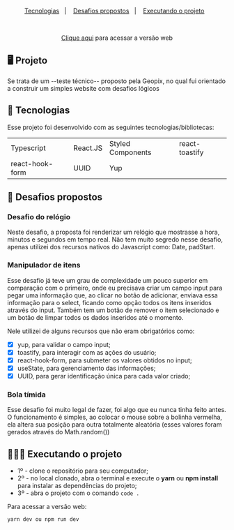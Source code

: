<p align="center">
  <a href="#-tecnologias">Tecnologias</a>&nbsp;&nbsp;&nbsp;|&nbsp;&nbsp;&nbsp;
  <a href="#-desafios-propostos">Desafios propostos</a>&nbsp;&nbsp;&nbsp;|&nbsp;&nbsp;&nbsp;
  <a href="#-executando-o-projeto">Executando o projeto</a>&nbsp;&nbsp;&nbsp;
</p>

<br>

<p align="center">
  <a href="https://teste-tecnico-geopix.vercel.app/" target="_blank">Clique aqui</a> para acessar a versão web
</p>


## 🖥️ Projeto

Se trata de um --teste técnico-- proposto pela Geopix, no qual fui orientado a construir um simples website com desafios
lógicos

## 📲 Tecnologias

Esse projeto foi desenvolvido com as seguintes tecnologias/bibliotecas:

<table border="0">
 <tr>
<td> Typescript</td>
<td> React.JS</td>
<td> Styled Components</td>
<td> react-toastify</td>
 </tr>
 <tr>
<td> react-hook-form</td>
<td> UUID</td>
<td> Yup</td>
 </tr>
</table>

## 🌟 Desafios propostos

### Desafio do relógio
Neste desafio, a proposta foi renderizar um relógio que mostrasse a hora, minutos e segundos em tempo real.
Não tem muito segredo nesse desafio, apenas utilizei dos recursos nativos do Javascript como: Date, padStart.

### Manipulador de itens
Esse desafio já teve um grau de complexidade um pouco superior em comparação com o primeiro, onde eu precisava
criar um campo input para pegar uma informação que, ao clicar no botão de adicionar, enviava essa informação para 
o select, ficando como opção todos os itens inseridos através do input. Também tem um botão de remover o item selecionado
e um botão de limpar todos os dados inseridos até o momento.

Nele utilizei de alguns recursos que não eram obrigatórios como: 
- [x] yup, para validar o campo input; 
- [x] toastify, para interagir com as ações do usuário;
- [x] react-hook-form, para submeter os valores obtidos no input; 
- [x] useState, para gerenciamento das informações;
- [x] UUID, para gerar identificação única para cada valor criado;

### Bola tímida
Esse desafio foi muito legal de fazer, foi algo que eu nunca tinha feito antes. 
O funcionamento é simples, ao colocar o mouse sobre a bolinha vermelha, ela altera sua posição
para outra totalmente aleatória (esses valores foram gerados através do Math.random())

## 👨🏻‍💻 Executando o projeto

- 1º - clone o repositório para seu computador;
- 2º - no local clonado, abra o terminal e execute o **yarn** ou **npm install** para instalar as dependências do projeto;
- 3º - abra o projeto com o comando ``` code . ```

Para acessar a versão web:

```cl
yarn dev ou npm run dev
```
